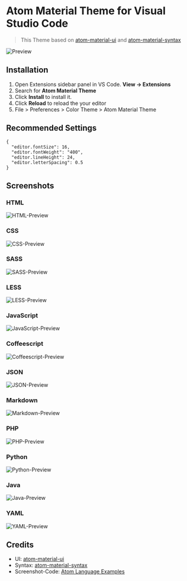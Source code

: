 # Atom Material Theme for Visual Studio Code

> This Theme based on [atom-material-ui](https://github.com/atom-material/atom-material-ui) and [atom-material-syntax](https://github.com/atom-material/atom-material-syntax)

![Preview](https://raw.githubusercontent.com/tobiasalthoff/vscode-atom-material-theme/master/images/screenshot.png)

## Installation

1. Open Extensions sidebar panel in VS Code. **View → Extensions**
2. Search for **Atom Material Theme**
3. Click **Install** to install it.
4. Click **Reload** to reload the your editor
5. File > Preferences > Color Theme > Atom Material Theme

## Recommended Settings

```
{
  "editor.fontSize": 16,
  "editor.fontWeight": "400",
  "editor.lineHeight": 24,
  "editor.letterSpacing": 0.5
}
```

## Screenshots

### HTML

![HTML-Preview](https://raw.githubusercontent.com/tobiasalthoff/vscode-atom-material-theme/master/images/screenshot-html.jpg)

### CSS

![CSS-Preview](https://raw.githubusercontent.com/tobiasalthoff/vscode-atom-material-theme/master/images/screenshot-css.jpg)

### SASS

![SASS-Preview](https://raw.githubusercontent.com/tobiasalthoff/vscode-atom-material-theme/master/images/screenshot-scss.jpg)

### LESS

![LESS-Preview](https://raw.githubusercontent.com/tobiasalthoff/vscode-atom-material-theme/master/images/screenshot-less.jpg)

### JavaScript

![JavaScript-Preview](https://raw.githubusercontent.com/tobiasalthoff/vscode-atom-material-theme/master/images/screenshot-js.jpg)

### Coffeescript

![Coffeescript-Preview](https://raw.githubusercontent.com/tobiasalthoff/vscode-atom-material-theme/master/images/screenshot-coffeescript.jpg)

### JSON

![JSON-Preview](https://raw.githubusercontent.com/tobiasalthoff/vscode-atom-material-theme/master/images/screenshot-json.jpg)

### Markdown

![Markdown-Preview](https://raw.githubusercontent.com/tobiasalthoff/vscode-atom-material-theme/master/images/screenshot-md.jpg)

### PHP

![PHP-Preview](https://raw.githubusercontent.com/tobiasalthoff/vscode-atom-material-theme/master/images/screenshot-php.jpg)

### Python

![Python-Preview](https://raw.githubusercontent.com/tobiasalthoff/vscode-atom-material-theme/master/images/screenshot-py.jpg)

### Java

![Java-Preview](https://raw.githubusercontent.com/tobiasalthoff/vscode-atom-material-theme/master/images/screenshot-java.jpg)

### YAML

![YAML-Preview](https://raw.githubusercontent.com/tobiasalthoff/vscode-atom-material-theme/master/images/screenshot-yaml.jpg)

## Credits

- UI: [atom-material-ui](https://github.com/atom-material/atom-material-ui)
- Syntax: [atom-material-syntax](https://github.com/atom-material/atom-material-syntax)
- Screenshot-Code: [Atom Language Examples](https://github.com/atom/language-examples)